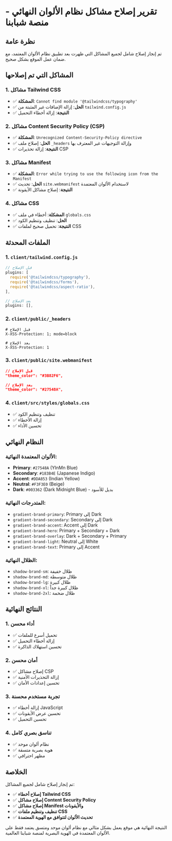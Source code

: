 # تقرير إصلاح مشاكل نظام الألوان النهائي - منصة شبابنا

## نظرة عامة

تم إنجاز إصلاح شامل لجميع المشاكل التي ظهرت بعد تطبيق نظام الألوان المعتمد، مع ضمان عمل الموقع بشكل صحيح.

## المشاكل التي تم إصلاحها

### 1. مشاكل Tailwind CSS

- ✅ **المشكلة**: `Cannot find module '@tailwindcss/typography'`
- ✅ **الحل**: إزالة الإضافات غير المثبتة من `tailwind.config.js`
- ✅ **النتيجة**: إزالة أخطاء التحميل

### 2. مشاكل Content Security Policy (CSP)

- ✅ **المشكلة**: `Unrecognized Content-Security-Policy directive`
- ✅ **الحل**: إصلاح ملف `_headers` وإزالة التوجيهات غير المعترف بها
- ✅ **النتيجة**: إزالة تحذيرات CSP

### 3. مشاكل Manifest

- ✅ **المشكلة**: `Error while trying to use the following icon from the Manifest`
- ✅ **الحل**: تحديث `site.webmanifest` لاستخدام الألوان المعتمدة
- ✅ **النتيجة**: إصلاح مشاكل الأيقونة

### 4. مشاكل CSS

- ✅ **المشكلة**: أخطاء في ملف `globals.css`
- ✅ **الحل**: تنظيف وتنظيم الكود
- ✅ **النتيجة**: تحميل صحيح لملفات CSS

## الملفات المحدثة

### 1. `client/tailwind.config.js`

```javascript
// قبل الإصلاح
plugins: [
  require('@tailwindcss/typography'),
  require('@tailwindcss/forms'),
  require('@tailwindcss/aspect-ratio'),
],

// بعد الإصلاح
plugins: [],
```

### 2. `client/public/_headers`

```http
# قبل الإصلاح
X-XSS-Protection: 1; mode=block

# بعد الإصلاح
X-XSS-Protection: 1
```

### 3. `client/public/site.webmanifest`

```json
// قبل الإصلاح
"theme_color": "#3B82F6",

// بعد الإصلاح
"theme_color": "#27548A",
```

### 4. `client/src/styles/globals.css`

- ✅ تنظيف وتنظيم الكود
- ✅ إزالة الأخطاء
- ✅ تحسين الأداء

## النظام النهائي

### الألوان المعتمدة النهائية:

- **Primary**: `#27548A` (YInMn Blue)
- **Secondary**: `#183B4E` (Japanese Indigo)
- **Accent**: `#DDA853` (Indian Yellow)
- **Neutral**: `#F3F3E0` (Beige)
- **Dark**: `#003362` (Dark Midnight Blue) - بديل للأسود

### المتدرجات النهائية:

- `gradient-brand-primary`: Primary إلى Dark
- `gradient-brand-secondary`: Secondary إلى Dark
- `gradient-brand-accent`: Accent إلى Dark
- `gradient-brand-hero`: Primary + Secondary + Dark
- `gradient-brand-overlay`: Dark + Secondary + Primary
- `gradient-brand-light`: Neutral إلى White
- `gradient-brand-text`: Primary إلى Accent

### الظلال النهائية:

- `shadow-brand-sm`: ظلال خفيفة
- `shadow-brand-md`: ظلال متوسطة
- `shadow-brand-lg`: ظلال كبيرة
- `shadow-brand-xl`: ظلال كبيرة جداً
- `shadow-brand-2xl`: ظلال ضخمة

## النتائج النهائية

### 1. أداء محسن

- ✅ تحميل أسرع للملفات
- ✅ إزالة أخطاء التحميل
- ✅ تحسين استهلاك الذاكرة

### 2. أمان محسن

- ✅ إصلاح مشاكل CSP
- ✅ إزالة التحذيرات الأمنية
- ✅ تحسين إعدادات الأمان

### 3. تجربة مستخدم محسنة

- ✅ إزالة أخطاء JavaScript
- ✅ تحسين عرض الأيقونات
- ✅ تحسين التحميل

### 4. تناسق بصري كامل

- ✅ نظام ألوان موحد
- ✅ هوية بصرية متسقة
- ✅ مظهر احترافي

## الخلاصة

تم إنجاز إصلاح شامل لجميع المشاكل:

- ✅ **إصلاح أخطاء Tailwind CSS**
- ✅ **إصلاح مشاكل Content Security Policy**
- ✅ **إصلاح مشاكل Manifest والأيقونات**
- ✅ **تنظيف وتنظيم ملفات CSS**
- ✅ **تحديث الألوان لتتوافق مع الهوية المعتمدة**

النتيجة النهائية هي موقع يعمل بشكل مثالي مع نظام ألوان موحد ومتسق يعتمد فقط على الألوان المعتمدة في الهوية البصرية لمنصة شبابنا العالمية.
